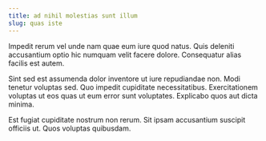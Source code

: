 ```yaml
---
title: ad nihil molestias sunt illum
slug: quas iste
---
```


Impedit rerum vel unde nam quae eum iure quod natus. Quis deleniti accusantium optio hic numquam velit facere dolore. Consequatur alias facilis est autem.

Sint sed est assumenda dolor inventore ut iure repudiandae non. Modi tenetur voluptas sed. Quo impedit cupiditate necessitatibus. Exercitationem voluptas ut eos quas ut eum error sunt voluptates. Explicabo quos aut dicta minima.

Est fugiat cupiditate nostrum non rerum. Sit ipsam accusantium suscipit officiis ut. Quos voluptas quibusdam.
